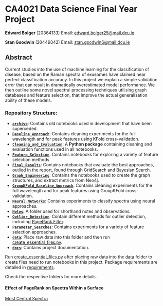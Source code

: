# CA4021 Data Science Final Year Project

**Edward Bolger** (20364133) Email: [edward.bolger25@mail.dcu.ie](edward.bolger25@mail.dcu.ie)

**Stan Goodwin** (20449042) Email: [stan.goodwin6@mail.dcu.ie](stan.goodwin6@mail.dcu.ie)

## Abstract

Current studies into the use of machine learning for the classification of disease, based on the Raman spectra of exosomes have claimed near perfect classification accuracy. In this project we explain a simple validation error that can result in dramatically overestimated model performance. We then outline some novel spectral processing techniques utilising graph databases and feature selection, that improve the actual generalisation ability of these models.

### Repository Structure:

- [**`archive`**](/Archive/): Contains old notebooks used in development that have been superceded.
- [**`Baseline_Approach`**](/Baseline_Approach/): Contains cleaning experiments for the full wavelength and for peak features using KFold cross-validation.
- [**`Cleaning_and_Evaluation`**](/Cleaning_and_Evaluation/): A **Python package** containing cleaning and evaluation functions used in all notebooks.
- [**`Feature_Selection`**](/Feature_Selection/): Contains notebooks for exploring a variety of feature selection methods.
- [**`Final_Results`**](/Final_Results/): Contains notebooks that evaluate the best approaches, outlied in the report, found through GridSearch and Bayesian Search.
- [**`Graph_Engineering`**](/Graph_Engineering/): Contains the notebooks used to create the graph structures, and extract metrics from Neo4j.
- [**`GroupKFold_Baseline_Approach`**](/GroupKFold_Baseline_Approach/): Contains cleaning experiments for the full wavelength and for peak features using GroupKFold cross-validation.
- [**`Neural Networks`**](/Neural%20Networks/): Contains experiments to classify spectra using neural approaches.
- [**`Notes`**](/Notes/): A folder used for shorthand notes and observations.
- [**`Outlier_Detection`**](/Outlier_Detection/): Contain different methods for outlier detection, including [PageRank Filter](/Outlier_Detection/PageRank_Filter_Before_Clean.ipynb).
- [**`Parameter_Searches`**](/Parameter_Searches/): Contains experiments for a variety of feature selection approaches.
- [**`data`**](/data/): Place raw data into this folder and then run [create_essential_files.py](/create_essential_files.py).
- [**`docs`**](/docs/): Contains project documentation.



Run [create_essential_files.py](/create_essential_files.py) after placing raw data into the [data](/data/) folder to create files need to run notebooks in this project. Package requirements are detailed in [requirements](/requirements.md).

Check the respective folders for more details.

#### Effect of PageRank on Spectra Within a Surface

[Most Central Spectra](/images/)

